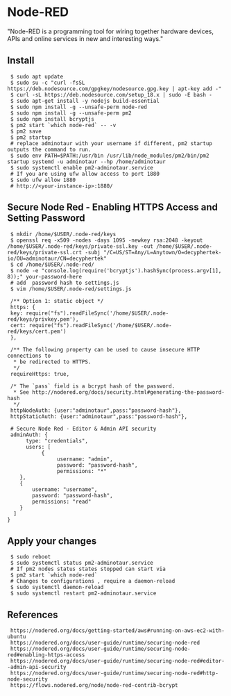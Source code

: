 Node-RED
=====

"Node-RED is a programming tool for wiring together hardware devices, 
APIs and online services in new and interesting ways."

Install
-------

     $ sudo apt update 
     $ sudo su -c "curl -fsSL https://deb.nodesource.com/gpgkey/nodesource.gpg.key | apt-key add -"
     $ curl -sL https://deb.nodesource.com/setup_18.x | sudo -E bash - 
     $ sudo apt-get install -y nodejs build-essential 
     $ sudo npm install -g --unsafe-perm node-red
     $ sudo npm install -g --unsafe-perm pm2
     $ sudo npm install bcryptjs
     $ pm2 start `which node-red` -- -v 
     $ pm2 save 
     $ pm2 startup
     # replace adminotaur with your username if different, pm2 startup outputs the command to run.
     $ sudo env PATH=$PATH:/usr/bin /usr/lib/node_modules/pm2/bin/pm2 startup systemd -u adminotaur --hp /home/adminotaur
     $ sudo systemctl enable pm2-adminotaur.service
     # If you are using ufw allow access to port 1880
     $ sudo ufw allow 1880
     # http://<your-instance-ip>:1880/

Secure Node Red - Enabling HTTPS Access and Setting Password
----------------------------------------
     
     $ mkdir /home/$USER/.node-red/keys
     $ openssl req -x509 -nodes -days 1095 -newkey rsa:2048 -keyout /home/$USER/.node-red/keys/private-ssl.key -out /home/$USER/.node-red/keys/private-ssl.crt -subj "/C=US/ST=Any/L=Anytown/O=decyphertek-io/OU=adminotaur/CN=decyphertek"
     $ cd /home/$USER/.node-red/
     $ node -e "console.log(require('bcryptjs').hashSync(process.argv[1], 8));" your-password-here
     # add  password hash to settings.js
     $ vim /home/$USER/.node-red/settings.js

     /** Option 1: static object */
     https: {
     key: require("fs").readFileSync('/home/$USER/.node-red/keys/privkey.pem'),
     cert: require("fs").readFileSync('/home/$USER/.node-red/keys/cert.pem')
     },
     
     /** The following property can be used to cause insecure HTTP connections to
      * be redirected to HTTPS.
      */
     requireHttps: true,

     /* The `pass` field is a bcrypt hash of the password.
      * See http://nodered.org/docs/security.html#generating-the-password-hash
      */
     httpNodeAuth: {user:"adminotaur",pass:"password-hash"},
     httpStaticAuth: {user:"adminotaur",pass:"password-hash"},
     
     # Secure Node Red - Editor & Admin API security
     adminAuth: {
          type: "credentials",
          users: [
               {
                    username: "admin",
                    password: "password-hash",
                    permissions: "*"
        },
        {
            username: "username",
            password: "password-hash",
            permissions: "read"
        }
      ]
    }
    
Apply your changes
------------------
     
     $ sudo reboot 
     $ sudo systemctl status pm2-adminotaur.service
     # If pm2 nodes status states stopped can start via 
     $ pm2 start `which node-red`
     # Changes to configurations , require a daemon-reload
     $ sudo systemctl daemon-reload
     $ sudo systemctl restart pm2-adminotaur.service
     
    
References
----------

     https://nodered.org/docs/getting-started/aws#running-on-aws-ec2-with-ubuntu
     https://nodered.org/docs/user-guide/runtime/securing-node-red
     https://nodered.org/docs/user-guide/runtime/securing-node-red#enabling-https-access
     https://nodered.org/docs/user-guide/runtime/securing-node-red#editor--admin-api-security
     https://nodered.org/docs/user-guide/runtime/securing-node-red#http-node-security
     https://flows.nodered.org/node/node-red-contrib-bcrypt